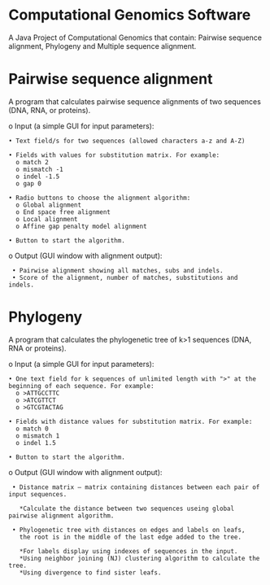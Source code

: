 # Computational Genomics Software
A Java Project of Computational Genomics that contain: Pairwise sequence alignment, Phylogeny and Multiple sequence alignment.



# Pairwise sequence alignment
  A program that calculates pairwise sequence alignments of two sequences (DNA, RNA, or proteins).

o	Input (a simple GUI for input parameters):
 
    • Text field/s for two sequences (allowed characters a-z and A-Z)

    • Fields with values for substitution matrix. For example:
      o match 2
      o mismatch -1
      o indel -1.5
      o gap 0

    • Radio buttons to choose the alignment algorithm:
      o Global alignment
      o End space free alignment
      o Local alignment
      o Affine gap penalty model alignment

    • Button to start the algorithm.

o	Output (GUI window with alignment output):

     • Pairwise alignment showing all matches, subs and indels.
     • Score of the alignment, number of matches, substitutions and indels.


# Phylogeny
  A program that calculates the phylogenetic tree of k>1 sequences (DNA, RNA or proteins).

o	Input (a simple GUI for input parameters):
 
    • One text field for k sequences of unlimited length with ">" at the beginning of each sequence. For example:
      o >ATTGCCTTC
      o >ATCGTTCT
      o >GTCGTACTAG
      
    • Fields with distance values for substitution matrix. For example:
      o match 0
      o mismatch 1
      o indel 1.5

    • Button to start the algorithm.

o	Output (GUI window with alignment output):

     • Distance matrix – matrix containing distances between each pair of input sequences. 
       
       *Calculate the distance between two sequences useing global pairwise alignment algorithm.
       
     • Phylogenetic tree with distances on edges and labels on leafs, 
       the root is in the middle of the last edge added to the tree.
       
       *For labels display using indexes of sequences in the input. 
       *Using neighbor joining (NJ) clustering algorithm to calculate the tree. 
       *Using divergence to find sister leafs.


